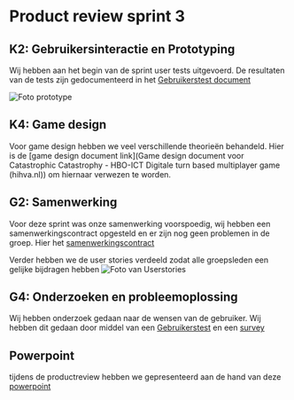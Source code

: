 # Product review sprint 3

## K2: Gebruikersinteractie en Prototyping
Wij hebben aan het begin van de sprint user tests uitgevoerd. De resultaten van de tests zijn gedocumenteerd in het [Gebruikerstest document](https://propedeuse-hbo-ict.dev.hihva.nl/onderwijs/2023-2024/out-d-se-gd/blok-4/suuleewooyaa34/Groepje/Sprint%203/user-testplan-sprint-3/)  

![Foto prototype]()

## K4: Game design
Voor game design hebben we veel verschillende theorieën behandeld. Hier is de [game design document link](Game design document voor Catastrophic Catastrophy - HBO-ICT Digitale turn based multiplayer game (hihva.nl)) om hiernaar verwezen te worden.

## G2: Samenwerking
Voor deze sprint was onze samenwerking voorspoedig, wij hebben een samenwerkingscontract opgesteld en er zijn nog geen problemen in de groep. 
Hier het 
[samenwerkingscontract](https://suuleewooyaa34-propedeuse-hbo-ict-onderwijs-2023-379a4339aa11c7.dev.hihva.nl/Groepje/Samenwerkings-contract/ )

Verder hebben we de user stories verdeeld zodat alle groepsleden een gelijke bijdragen hebben
![Foto van Userstories]()

## G4: Onderzoeken en probleemoplossing
Wij hebben onderzoek gedaan naar de wensen van de gebruiker. Wij hebben dit gedaan door middel van een [Gebruikerstest](https://propedeuse-hbo-ict.dev.hihva.nl/onderwijs/2023-2024/out-d-se-gd/blok-4/suuleewooyaa34/Groepje/Sprint%203/user-testplan-sprint-3/ ) en een [survey]()

## Powerpoint
tijdens de productreview hebben we gepresenteerd aan de hand van deze [powerpoint]( https://icthva-my.sharepoint.com/:p:/r/personal/doortje_geuze_hva_nl/_layouts/15/Doc.aspx?sourcedoc=%7BE14DDAEE-D3CE-4D33-83ED-E2C90C91F82C%7D&file=Presentatie%20product%20review%20sprint%203.pptx&action=edit&mobileredirect=true)